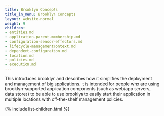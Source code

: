 ```yaml
---
title: Brooklyn Concepts
title_in_menu: Brooklyn Concepts
layout: website-normal
weight: 9
children:
- entities.md
- application-parent-membership.md
- configuration-sensor-effectors.md
- lifecycle-managementcontext.md
- dependent-configuration.md
- location.md
- policies.md
- execution.md
---
```


This introduces brooklyn and describes how it simplifies the deployment and management of big applications. It is
intended for people who are using brooklyn-supported application components (such as web/app servers, data stores)
to be able to use brooklyn to easily start their application in multiple locations with off-the-shelf management
policies.

{% include list-children.html %}
